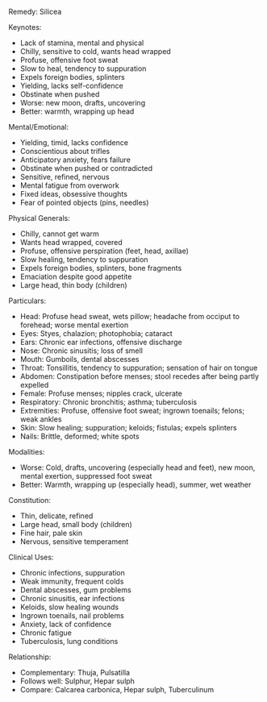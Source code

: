 Remedy: Silicea

Keynotes:
- Lack of stamina, mental and physical
- Chilly, sensitive to cold, wants head wrapped
- Profuse, offensive foot sweat
- Slow to heal, tendency to suppuration
- Expels foreign bodies, splinters
- Yielding, lacks self-confidence
- Obstinate when pushed
- Worse: new moon, drafts, uncovering
- Better: warmth, wrapping up head

Mental/Emotional:
- Yielding, timid, lacks confidence
- Conscientious about trifles
- Anticipatory anxiety, fears failure
- Obstinate when pushed or contradicted
- Sensitive, refined, nervous
- Mental fatigue from overwork
- Fixed ideas, obsessive thoughts
- Fear of pointed objects (pins, needles)

Physical Generals:
- Chilly, cannot get warm
- Wants head wrapped, covered
- Profuse, offensive perspiration (feet, head, axillae)
- Slow healing, tendency to suppuration
- Expels foreign bodies, splinters, bone fragments
- Emaciation despite good appetite
- Large head, thin body (children)

Particulars:
- Head: Profuse head sweat, wets pillow; headache from occiput to forehead; worse mental exertion
- Eyes: Styes, chalazion; photophobia; cataract
- Ears: Chronic ear infections, offensive discharge
- Nose: Chronic sinusitis; loss of smell
- Mouth: Gumboils, dental abscesses
- Throat: Tonsillitis, tendency to suppuration; sensation of hair on tongue
- Abdomen: Constipation before menses; stool recedes after being partly expelled
- Female: Profuse menses; nipples crack, ulcerate
- Respiratory: Chronic bronchitis; asthma; tuberculosis
- Extremities: Profuse, offensive foot sweat; ingrown toenails; felons; weak ankles
- Skin: Slow healing; suppuration; keloids; fistulas; expels splinters
- Nails: Brittle, deformed; white spots

Modalities:
- Worse: Cold, drafts, uncovering (especially head and feet), new moon, mental exertion, suppressed foot sweat
- Better: Warmth, wrapping up (especially head), summer, wet weather

Constitution:
- Thin, delicate, refined
- Large head, small body (children)
- Fine hair, pale skin
- Nervous, sensitive temperament

Clinical Uses:
- Chronic infections, suppuration
- Weak immunity, frequent colds
- Dental abscesses, gum problems
- Chronic sinusitis, ear infections
- Keloids, slow healing wounds
- Ingrown toenails, nail problems
- Anxiety, lack of confidence
- Chronic fatigue
- Tuberculosis, lung conditions

Relationship:
- Complementary: Thuja, Pulsatilla
- Follows well: Sulphur, Hepar sulph
- Compare: Calcarea carbonica, Hepar sulph, Tuberculinum
